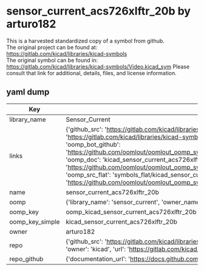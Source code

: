 # sensor_current_acs726xlftr_20b by arturo182  
This is a harvested standardized copy of a symbol from github.  
The original project can be found at:  
https://gitlab.com/kicad/libraries/kicad-symbols  
The original symbol can be found in:
https://gitlab.com/kicad/libraries/kicad-symbols/Video.kicad_sym
Please consult that link for additional, details, files, and license information.  
## yaml dump  
| Key | Value |  
| --- | --- |  
| library_name | Sensor_Current |  
| links | {'github_src': 'https://gitlab.com/kicad/libraries/kicad-symbols/Video.kicad_sym', 'github_src_repo': 'https://gitlab.com/kicad/libraries/kicad-symbols', 'oomp_bot': 'kicad_sensor_current_acs726xlftr_20b/working', 'oomp_bot_github': 'https://github.com/oomlout/oomlout_oomp_symbol_bot/tree/main/kicad_sensor_current_acs726xlftr_20b/working', 'oomp_doc': 'kicad_sensor_current_acs726xlftr_20b/working', 'oomp_doc_github': 'https://github.com/oomlout/oomlout_oomp_symbol_doc/tree/main/kicad_sensor_current_acs726xlftr_20b/working', 'oomp_src_flat': 'symbols_flat/kicad_sensor_current_acs726xlftr_20b/working', 'oomp_src_flat_github': 'https://github.com/oomlout/oomlout_oomp_symbol_src/tree/main/kicad_sensor_current_acs726xlftr_20b/working'} |  
| name | sensor_current_acs726xlftr_20b |  
| oomp | {'library_name': 'sensor_current', 'owner_name': 'kicad', 'symbol_name': 'sensor_current_acs726xlftr_20b'} |  
| oomp_key | oomp_kicad_sensor_current_acs726xlftr_20b |  
| oomp_key_simple | kicad_sensor_current_acs726xlftr_20b |  
| owner | arturo182 |  
| repo | {'github_src': 'https://gitlab.com/kicad/libraries/kicad-symbols/Video.kicad_sym', 'name': 'libraries/kicad-symbols', 'owner': 'kicad', 'url': 'https://gitlab.com/kicad/libraries/kicad-symbols'} |  
| repo_github | {'documentation_url': 'https://docs.github.com/rest/repos/repos#get-a-repository', 'message': 'Not Found'} |  

